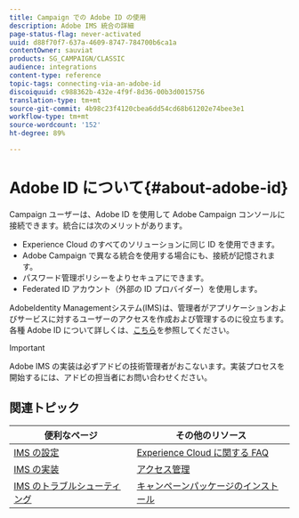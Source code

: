 ```yaml
---
title: Campaign での Adobe ID の使用
description: Adobe IMS 統合の詳細
page-status-flag: never-activated
uuid: d88f70f7-637a-4609-8747-784700b6ca1a
contentOwner: sauviat
products: SG_CAMPAIGN/CLASSIC
audience: integrations
content-type: reference
topic-tags: connecting-via-an-adobe-id
discoiquuid: c988362b-432e-4f9f-8d36-00b3d0015756
translation-type: tm+mt
source-git-commit: 4b98c23f4120cbea6dd54cd68b61202e74bee3e1
workflow-type: tm+mt
source-wordcount: '152'
ht-degree: 89%

---
```



# Adobe ID について{#about-adobe-id}

Campaign ユーザーは、Adobe ID を使用して Adobe Campaign コンソールに接続できます。統合には次のメリットがあります。

* Experience Cloud のすべてのソリューションに同じ ID を使用できます。
* Adobe Campaign で異なる統合を使用する場合にも、接続が記憶されます。
* パスワード管理ポリシーをよりセキュアにできます。
* Federated ID アカウント（外部の ID プロバイダー）を使用します。

AdobeIdentity Managementシステム(IMS)は、管理者がアプリケーションおよびサービスに対するユーザーのアクセスを作成および管理するのに役立ちます。 各種 Adobe ID について詳しくは、[こちら](https://helpx.adobe.com/jp/enterprise/using/identity.html)を参照してください。

>[!IMPORTANT]
>
>Adobe IMS の実装は必ずアドビの技術管理者がおこないます。実装プロセスを開始するには、アドビの担当者にお問い合わせください。

## 関連トピック

| 便利なページ | その他のリソース |
|---|---|
| [IMS の設定](../../integrations/using/configuring-ims.md) | [Experience Cloud に関する FAQ](https://docs.adobe.com/content/help/ja-JP/core-services/interface/manage-users-and-products/faq.html) |
| [IMS の実装](../../integrations/using/implementing-ims.md) | [アクセス管理](../../platform/using/access-management.md) |
| [IMS のトラブルシューティング](../../integrations/using/ims-troubleshooting.md) | [キャンペーンパッケージのインストール](../../installation/using/installing-campaign-standard-packages.md) |
